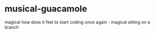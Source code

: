 # musical-guacamole
magical
how does it feel to start coding once again - magical
sitting on a branch
